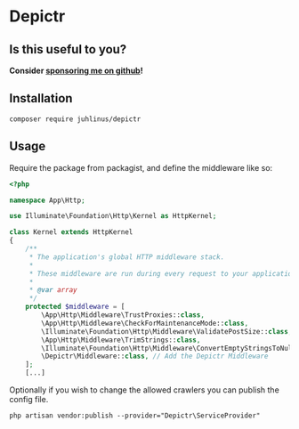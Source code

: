# Depictr
## Is this useful to you?
**Consider [sponsoring me on github](https://github.com/sponsors/juhlinus)!**

## Installation
`composer require juhlinus/depictr`

## Usage
Require the package from packagist, and define the middleware like so:

```php
<?php

namespace App\Http;

use Illuminate\Foundation\Http\Kernel as HttpKernel;

class Kernel extends HttpKernel
{
    /**
     * The application's global HTTP middleware stack.
     *
     * These middleware are run during every request to your application.
     *
     * @var array
     */
    protected $middleware = [
        \App\Http\Middleware\TrustProxies::class,
        \App\Http\Middleware\CheckForMaintenanceMode::class,
        \Illuminate\Foundation\Http\Middleware\ValidatePostSize::class,
        \App\Http\Middleware\TrimStrings::class,
        \Illuminate\Foundation\Http\Middleware\ConvertEmptyStringsToNull::class,
        \Depictr\Middleware::class, // Add the Depictr Middleware
    ];
    [...]
```

Optionally if you wish to change the allowed crawlers you can publish the config file.

```
php artisan vendor:publish --provider="Depictr\ServiceProvider"
```
